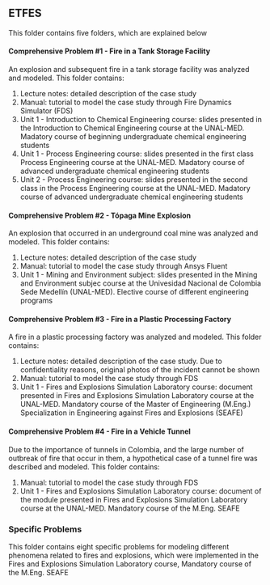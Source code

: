 ## ETFES
This folder contains five folders, which are explained below

#### Comprehensive Problem #1 - Fire in a Tank Storage Facility
An explosion and subsequent fire in a tank storage facility was analyzed and modeled. This folder contains:
1. Lecture notes: detailed description of the case study
2. Manual: tutorial to model the case study through Fire Dynamics Simulator (FDS)
3. Unit 1 - Introduction to Chemical Engineering course: slides presented in the Introduction to Chemical Engineering course at the UNAL-MED. Madatory course of beginning undergraduate chemical engineering students
4. Unit 1 - Process Engineering course: slides presented in the first class Process Engineering course at the UNAL-MED. Madatory course of advanced undergraduate chemical engineering students
5. Unit 2 - Process Engineering course: slides presented in the second class in the Process Engineering course at the UNAL-MED. Madatory course of advanced undergraduate chemical engineering students
#### Comprehensive Problem #2 - Tópaga Mine Explosion
An explosion that occurred in an underground coal mine was analyzed and modeled. This folder contains:
1. Lecture notes: detailed description of the case study
2. Manual: tutorial to model the case study through Ansys Fluent
3. Unit 1 - Mining and Environment subject: slides presented in the Mining and Environment subjec course at the Univesidad Nacional de Colombia Sede Medellín (UNAL-MED). Elective course of different engineering programs

#### Comprehensive Problem #3 - Fire in a Plastic Processing Factory
A fire in a plastic processing factory was analyzed and modeled. This folder contains:
1. Lecture notes: detailed description of the case study. Due to confidentiality reasons, original photos of the incident cannot be shown
2. Manual: tutorial to model the case study through FDS
3. Unit 1 - Fires and Explosions Simulation Laboratory course: document presented in Fires and Explosions Simulation Laboratory course at the UNAL-MED. Mandatory course of the Master of Engineering (M.Eng.) Specialization in Engineering against Fires and Explosions (SEAFE)
#### Comprehensive Problem #4 - Fire in a Vehicle Tunnel
Due to the importance of tunnels in Colombia, and the large number of outbreak of fire that occur in them, a hypothetical case of a tunnel fire was described and modeled. This folder contains:
1. Manual: tutorial to model the case study through FDS
2. Unit 1 - Fires and Explosions Simulation Laboratory course: document of the module presented in Fires and Explosions Simulation Laboratory course at the UNAL-MED. Mandatory course of the M.Eng. SEAFE

### Specific Problems
This folder contains eight specific problems for modeling different phenomena related to fires and explosions, which were implemented in the Fires and Explosions Simulation Laboratory course, Mandatory course of the M.Eng. SEAFE

